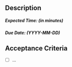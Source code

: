 
## Description

##### Expected Time: (in minutes)
##### Due Date: (YYYY-MM-DD)

## Acceptance Criteria
- [ ] ...
